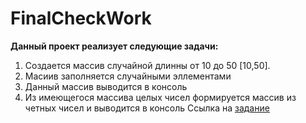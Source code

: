 # FinalCheckWork
**Данный проект реализует следующие задачи:**

1. Создается массив случайной длинны от 10 до 50 [10,50].
2. Масиив заполняется случайными эллементами
3. Данный массив выводится в консоль
4. Из имеющегося массива целых чисел формируется массив из четных чисел и выводится в консоль
Ссылка на [задание](https://github.com/iksergey/HelloCode/blob/dev1/dev1/team1.md)
